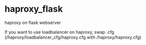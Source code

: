 # haproxy_flask
haproxy on flask webserver 

If you want to use loadbalancer on haproxy, swap .cfg (/haproxy/loadbalancer_cfg/haproxy.cfg with /haproxy/haproxy.cfg)